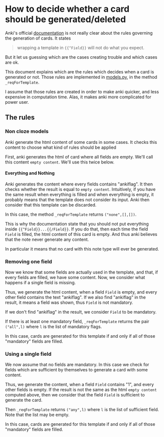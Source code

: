 # How to decide whether a card should be generated/deleted

Anki's official
[documentation](https://apps.ankiweb.net/docs/manual.html#conditional-replacement)
is not really clear about the rules governing the generation of
cards. It states
> wrapping a template in `{{^Field}}` will not do what you expect.

But it let us guessing which are the cases creating trouble and which
cases are ok.

This document explains which are the rules which decides when a card
is generated or not. Those rules are implemented in
[models.py](../anki/models.py), in the method `_reqForTemplate`.

I assume that those rules are created in order to make anki quicker,
and less expensive in computation time. Alas, it makes anki more
complicated for power user.

## The rules

### Non cloze models

Anki generate the html content of some cards in some cases. It checks
this content to choose what kind of rules should be applied

First, anki generates the html of card where all fields are
empty. We'll call this content `empty content`. We'll use this
twice below.


#### Everything and Nothing
Anki generates the content where every fields contains "ankiflag". It
then checks whether the result is equal to `empty content`.
Intuitively, if you have the same result when everything is filled and
when everything is empty, it probably means that the template does not
consider its input. Anki then consider that this template can be
discarded.

In this case, the method `_reqForTemplate` returns `("none",[],[])`.

This is why the documentation state that you should not put everything
inside `{{^Field}}...{{/Field}}`. If you do that, then each time
the field `Field` is filled, the html content of this card is
empty. And thus anki believes that the note never generate any
content.

In particular it means that no card with this note type will ever be
generated.

### Removing one field
Now we know that some fields are actually used in the template,
and that, if every fields are filled, we have some content. Now, we
consider what happens if a single field is missing.

Thus, we generate the html content, when a field `Field` is empty,
and every other field contains the text "ankiflag". If we also find
"ankiflag" in the result, it means a field was shown, thus `Field`
is not mandatory.

If we don't find "ankiflag" in the result, we consider `Field` to
be mandatory.

If there is at least one mandatory field, `_reqForTemplate`
returns the pair `("all",l)` where `l` is the list of
mandatory flags.

In this case, cards are generated for this template if and only if all
of those "mandatory" fields are filled.

### Using a single field
We now assume that no fields are mandatory. In this case we check for
fields which are sufficient by themselves to generate a card with some
content.


Thus, we generate the content, when a field `Field` contains "1",
and every other fields is empty. If the result is not the same as the
html `empty content` computed above, then we consider that the
field `Field` is sufficient to generate the card.

Then `_reqForTemplate` returns `("any",l)` where `l` is
the list of sufficient field. Note that the list may be empty.

In this case, cards are generated for this template if and only if all
of those "mandatory" fields are filled.
